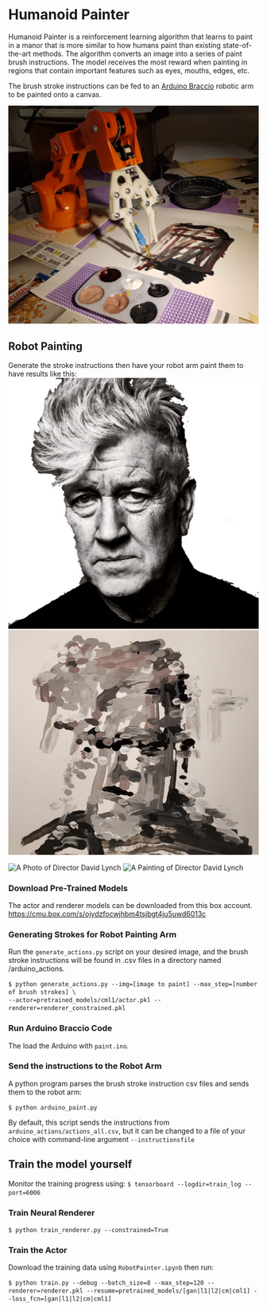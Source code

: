 # Humanoid Painter
Humanoid Painter is a reinforcement learning algorithm that learns to paint in a manor that is more similar to how humans paint than existing state-of-the-art methods.  The algorithm converts an image into a series of paint brush instructions.  The model receives the most reward when painting in regions that contain important features such as eyes, mouths, edges, etc.

The brush stroke instructions can be fed to an [Arduino Braccio](https://store.arduino.cc/usa/tinkerkit-braccio) robotic arm to be painted onto a canvas.


![Braccio Robot Arm Painter](image/braccio.jpg "Braccio Arm Paints Humanoid Painter Strokes")

## Robot Painting
Generate the stroke instructions then have your robot arm paint them to have results like this:
![A Photo of Director David Lynch](image/david_lynch.jpg "A Photo of Director David Lynch") ![A Painting of Director David Lynch](image/david_lynch_painting.jpg "A Painting of Director David Lynch")

<img src="/pschaldenbrand/HumanoidPainter/raw/master/image/david_lynch.jpg" alt="A Photo of Director David Lynch" title="A Photo of Director David Lynch" style="max-width: 49%;">
<img src="/pschaldenbrand/HumanoidPainter/raw/master/image/david_lynch_painting.jpg" alt="A Painting of Director David Lynch" title="A Painting of Director David Lynch" style="max-width: 49%;">

### Download Pre-Trained Models
The actor and renderer models can be downloaded from this box account.
https://cmu.box.com/s/ojydzfocwjhbm4tsjbgt4ju5uwd6013c

### Generating Strokes for Robot Painting Arm
Run the `generate_actions.py` script on your desired image, and the brush stroke instructions will be found in .csv files in a directory named /arduino_actions.
```
$ python generate_actions.py --img=[image to paint] --max_step=[number of brush strokes] \
--actor=pretrained_models/cml1/actor.pkl --renderer=renderer_constrained.pkl
```
### Run Arduino Braccio Code
The load the Arduino with `paint.ino`.
### Send the instructions to the Robot Arm
A python program parses the brush stroke instruction csv files and sends them to the robot arm:
```
$ python arduino_paint.py
```
By default, this script sends the instructions from `arduino_actions/actions_all.csv`, but it can be changed to a file of your choice with command-line argument `--instructionsfile`

## Train the model yourself
Monitor the training progress using: `$ tensorboard --logdir=train_log --port=6006`
### Train Neural Renderer
```
$ python train_renderer.py --constrained=True
```
### Train the Actor
Download the training data using `RobotPainter.ipynb` then run:
```
$ python train.py --debug --batch_size=8 --max_step=120 --renderer=renderer.pkl --resume=pretrained_models/[gan|l1|l2|cm|cml1] --loss_fcn=[gan|l1|l2|cm|cml1]
```
